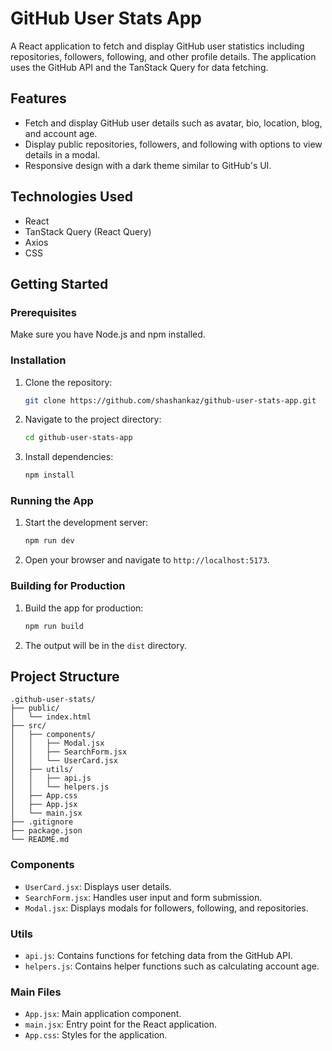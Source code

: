 # GitHub User Stats App

A React application to fetch and display GitHub user statistics including repositories, followers, following, and other profile details. The application uses the GitHub API and the TanStack Query for data fetching.

## Features

- Fetch and display GitHub user details such as avatar, bio, location, blog, and account age.
- Display public repositories, followers, and following with options to view details in a modal.
- Responsive design with a dark theme similar to GitHub's UI.

## Technologies Used

- React
- TanStack Query (React Query)
- Axios
- CSS

## Getting Started

### Prerequisites

Make sure you have Node.js and npm installed.

### Installation

1. Clone the repository:
   ```bash
   git clone https://github.com/shashankaz/github-user-stats-app.git
   ```

2. Navigate to the project directory:
   ```bash
   cd github-user-stats-app
   ```

3. Install dependencies:
   ```bash
   npm install
   ```

### Running the App

1. Start the development server:
   ```bash
   npm run dev
   ```

2. Open your browser and navigate to `http://localhost:5173`.

### Building for Production

1. Build the app for production:
   ```bash
   npm run build
   ```

2. The output will be in the `dist` directory.

## Project Structure

```
.github-user-stats/
├── public/
│   └── index.html
├── src/
│   ├── components/
│   │   ├── Modal.jsx
│   │   ├── SearchForm.jsx
│   │   └── UserCard.jsx
│   ├── utils/
│   │   ├── api.js
│   │   └── helpers.js
│   ├── App.css
│   ├── App.jsx
│   └── main.jsx
├── .gitignore
├── package.json
└── README.md
```

### Components

- `UserCard.jsx`: Displays user details.
- `SearchForm.jsx`: Handles user input and form submission.
- `Modal.jsx`: Displays modals for followers, following, and repositories.

### Utils

- `api.js`: Contains functions for fetching data from the GitHub API.
- `helpers.js`: Contains helper functions such as calculating account age.

### Main Files

- `App.jsx`: Main application component.
- `main.jsx`: Entry point for the React application.
- `App.css`: Styles for the application.

